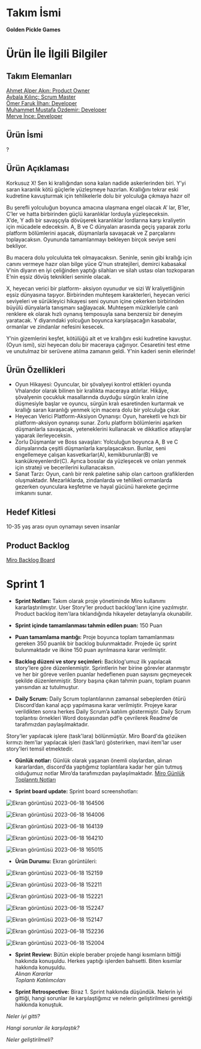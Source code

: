 # Takım İsmi
**Golden Pickle Games**
# Ürün İle İlgili Bilgiler
## Takım Elemanları
[Ahmet Alper Akın: Product Owner](https://www.linkedin.com/in/alper-ak%C4%B1n-9177361ba/) <br/> [Aybala Kılınç: Scrum Master](https://www.linkedin.com/in/aybalakilinc/) <br/> [Ömer Faruk İlhan: Developer](https://www.linkedin.com/in/%C3%B6mer-faruk-ilhan-b115a9219/) <br/> [Muhammet Mustafa Özdemir: Developer](https://www.linkedin.com/in/muhammedmustafaozdemir/) <br/> [Merve İnce: Developer](https://www.linkedin.com/in/merve-ince-aa09261a3/)
## Ürün İsmi
?
## Ürün Açıklaması
Korkusuz X! Sen ki krallığından sona kalan nadide askerlerinden biri. Y’yi saran karanlık kötü güçlerle yüzleşmeye hazırlan. Krallığını tekrar eski kudretine kavuşturmak için tehlikelerle dolu bir yolculuğa çıkmaya hazır ol! <br/>

 Bu şerefli yolculuğun boyunca amacına ulaşmana engel olacak A’ lar, B’ler, C’ler ve hatta birbirinden güçlü karanlıklar lorduyla yüzleşeceksin. <br/>
 X’de, Y adlı bir savaşçıyla dövüşerek karanlıklar lordlarına karşı kraliyetin için mücadele edeceksin. A, B ve C dünyaları arasında geçiş yaparak zorlu platform bölümlerini aşacak, düşmanlarla savaşacak ve Z parçalarını toplayacaksın. Oyununda tamamlanmayı bekleyen birçok seviye seni bekliyor. <br/>
 
 Bu macera dolu yolculukta tek olmayacaksın. Seninle, senin gibi krallığı için canını vermeye hazır olan bilge yüce Q’nun stratejileri, demirci kabasakal V’nin diyarın en iyi çeliğinden yaptığı silahları ve silah ustası olan tozkoparan E’nin eşsiz dövüş teknikleri seninle olacak. <br/>
 
 X, heyecan verici bir platform- aksiyon oyunudur ve sizi W kraliyetliğinin eşsiz dünyasına taşıyor. Birbirinden muhteşem karakterleri, heyecan verici seviyeleri ve sürükleyici hikayesi seni oyunun içine çekerken birbirinden büyülü dünyalarla tanışmanı sağlayacak. Muhteşem müzikleriyle canlı renklere ek olarak hızlı oynanış temposuyla sana benzersiz bir deneyim yaratacak. Y diyarındaki yolcuğun boyunca karşılaşacağın kasabalar, ormanlar ve zindanlar nefesini kesecek. <br/>
 
 Y’nin gizemlerini keşfet, kötülüğü alt et ve krallığını eski kudretine kavuştur. (Oyun ismi), sizi heyecan dolu bir maceraya çağırıyor. Cesaretini test etme ve unutulmaz bir serüvene atılma zamanın geldi. Y’nin kaderi senin ellerinde! <br/>
## Ürün Özellikleri
- Oyun Hikayesi: Oyuncular, bir şövalyeyi kontrol ettikleri oyunda Vhalandor olarak bilinen bir krallıkta maceraya atılırlar. Hikâye, şövalyenin çocukluk masallarında duyduğu sürgün kralın izine düşmesiyle başlar ve oyuncu, sürgün kralı esaretinden kurtarmak ve krallığı saran karanlığı yenmek için macera dolu bir yolculuğa çıkar. <br/>
- Heyecan Verici Platform-Aksiyon Oynanışı: Oyun, hareketli ve hızlı bir platform-aksiyon oynanışı sunar. Zorlu platform bölümlerini aşarken düşmanlarla savaşacak, yeteneklerini kullanacak ve dikkatlice atlayışlar yaparak ilerleyeceksin. <br/>
- Zorlu Düşmanlar ve Boss savaşları: Yolculuğun boyunca A, B ve C dünyalarında çeşitli düşmanlarla karşılaşacaksın. Bunlar, seni engellemeye çalışan kasvetkarlar(A), kemikburunlar(B) ve kankükreyenlerdir(C). Ayrıca bosslar da yüzleşecek ve onları yenmek için strateji ve becerilerini kullanacaksın. <br/>
- Sanat Tarzı: Oyun, canlı bir renk paletine sahip olan cartoon grafiklerden oluşmaktadır. Mezarlıklarda, zindanlarda ve tehlikeli ormanlarda gezerken oyunculara keşfetme ve hayal gücünü harekete geçirme imkanını sunar. <br/>
## Hedef Kitlesi
10-35 yaş arası oyun oynamayı seven insanlar <br/>
## Product Backlog
[Miro Backlog Board](https://miro.com/app/board/uXjVMBtaSXg=/?share_link_id=323993331441)
# Sprint 1
- **Sprint Notları:** Takım olarak proje yönetiminde Miro kullanımı kararlaştırılmıştır. User Story'ler product backlog'ların içine yazılmıştır. Product backlog item'lara tıklandığında hikayeler detaylarıyla okunabilir.

- **Sprint içinde tamamlanması tahmin edilen puan:** 150 Puan


-	**Puan tamamlama mantığı:** Proje boyunca toplam tamamlanması gereken 350 puanlık bir backlog bulunmaktadır. Projede üç sprint bulunmaktadır ve ilkine 150 puan ayrılmasına karar verilmiştir.

-	**Backlog düzeni ve story seçimleri:** Backlog'umuz ilk yapılacak story'lere göre düzenlenmiştir. Sprintlerin her birine görevler atanmıştır ve her bir göreve verilen puanlar hedeflenen puan sayısını geçmeyecek şekilde düzenlenmiştir. Story başına çıkan tahmin puanı, toplam puanın yarısından az tutulmuştur.

-	**Daily Scrum:** Daily Scrum toplantılarının zamansal sebeplerden ötürü Discord’dan kanal açıp yapılmasına karar verilmiştir. Projeye karar verildikten sonra herkes Daily Scrum’a katılım göstermiştir. Daily Scrum toplantısı örnekleri Word dosyasından pdf’e çevrilerek Readme'de tarafımızdan paylaşılmaktadır. <br/>

Story'ler yapılacak işlere (task'lara) bölünmüştür. Miro Board'da gözüken kırmızı item'lar yapılacak işleri (task’ları) gösterirken, mavi item'lar user story'leri temsil etmektedir.

-	**Günlük notlar:** Günlük olarak yaşanan önemli olaylardan, alınan kararlardan, discord’da yaptığımız toplantılara kadar her gün tutmuş olduğumuz notlar Miro’da tarafımızdan paylaşılmaktadır. [Miro Günlük Toplanntı Notları](https://miro.com/app/board/uXjVMCbI9kE=/?share_link_id=135888595427)

-	**Sprint board update:** Sprint board screenshotları:

![Ekran görüntüsü 2023-06-18 164506](https://github.com/howlthewizard/BootcampProject/assets/117678371/455282ba-3b08-459d-ba4f-64423340ef41)

![Ekran görüntüsü 2023-06-18 164006](https://github.com/howlthewizard/BootcampProject/assets/117678371/9668c2df-bcf9-4eca-93a3-74d34db7cc43)

![Ekran görüntüsü 2023-06-18 164139](https://github.com/howlthewizard/BootcampProject/assets/117678371/76f1d82d-ba74-4531-bf9f-2a3e57f0b6c1)

![Ekran görüntüsü 2023-06-18 164210](https://github.com/howlthewizard/BootcampProject/assets/117678371/72f2d5d9-6ee8-4734-a00b-907c302cb1a8)

![Ekran görüntüsü 2023-06-18 165015](https://github.com/howlthewizard/BootcampProject/assets/117678371/6c824df9-4f6d-42d6-a06b-f958370e32ae)

-	**Ürün Durumu:** Ekran görüntüleri:

![Ekran görüntüsü 2023-06-18 152159](https://github.com/howlthewizard/BootcampProject/assets/117678371/8e513630-f920-4659-8ad3-49ed7e475b4e)

![Ekran görüntüsü 2023-06-18 152211](https://github.com/howlthewizard/BootcampProject/assets/117678371/7ba28864-c4f2-4a6e-bdb0-e401435858a8)

![Ekran görüntüsü 2023-06-18 152221](https://github.com/howlthewizard/BootcampProject/assets/117678371/04ab1bfb-114d-4d09-9798-242c115fcb39)

![Ekran görüntüsü 2023-06-18 152247](https://github.com/howlthewizard/BootcampProject/assets/117678371/5cffcd77-e392-4196-84c4-93d4cfc3631f)

![Ekran görüntüsü 2023-06-18 152147](https://github.com/howlthewizard/BootcampProject/assets/117678371/ea64ce43-d94e-4884-bdd4-9012ac853f43)

![Ekran görüntüsü 2023-06-18 152236](https://github.com/howlthewizard/BootcampProject/assets/117678371/18f001e9-8b08-4124-bbc2-81c5d998c048)

![Ekran görüntüsü 2023-06-18 152004](https://github.com/howlthewizard/BootcampProject/assets/117678371/9366e691-307a-487b-936d-8653fc09db1a)

-	**Sprint Review:** Bütün ekiple beraber projede hangi kısımların bittiği hakkında konuşuldu. Herkes yaptığı işlerden bahsetti. Biten kısımlar hakkında konuşuldu. <br/>
*Alınan Kararlar* <br/>
*Toplantı Katılımcıları* <br/>

-	**Sprint Retrospective:** Biraz 1. Sprint hakkında düşündük. Nelerin iyi gittiği, hangi sorunlar ile karşılaştiğımız ve nelerin geliştirilmesi gerektiği hakkında konuştuk.

*Neler iyi gitti?*

*Hangi sorunlar ile karşılaştık?*

*Neler geliştirilmeli?*
